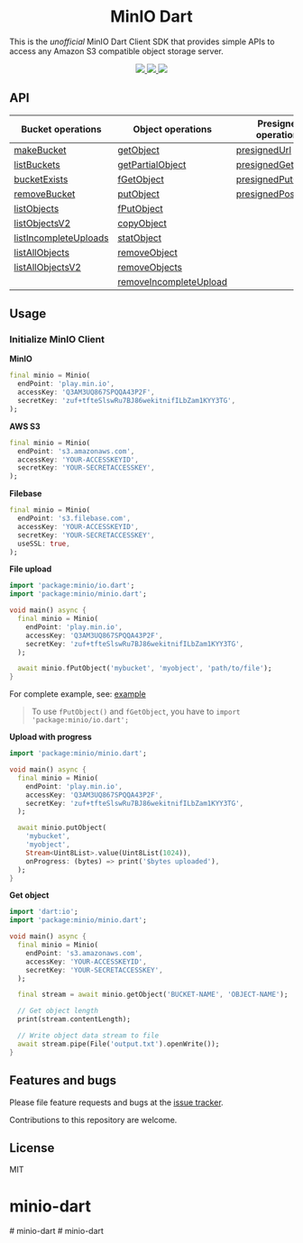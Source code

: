 <p align="center">
  <h1 align="center">MinIO Dart</h1>
</p>

This is the _unofficial_ MinIO Dart Client SDK that provides simple APIs to access any Amazon S3 compatible object storage server.

<p align="center">
  <a href="https://github.com/xtyxtyx/minio-dart/actions/workflows/dart.yml">
    <img src="https://github.com/xtyxtyx/minio-dart/workflows/Dart/badge.svg">
  </a>
  <a href="https://pub.dev/packages/minio">
    <img src="https://img.shields.io/pub/v/minio">
  </a>
  <a href="https://ko-fi.com/F1F61K6BL">
    <img src="https://img.shields.io/badge/Buy%20Me%20a%20Coffee-F16061?style=flat&logo=buy-me-a-coffee&logoColor=white&labelColor=555555">
  </a>
</p>


## API

| Bucket operations       | Object operations        | Presigned operations  | Bucket Policy & Notification operations |
| ----------------------- | ------------------------ | --------------------- | --------------------------------------- |
| [makeBucket]            | [getObject]              | [presignedUrl]        | [getBucketNotification]                 |
| [listBuckets]           | [getPartialObject]       | [presignedGetObject]  | [setBucketNotification]                 |
| [bucketExists]          | [fGetObject]             | [presignedPutObject]  | [removeAllBucketNotification]           |
| [removeBucket]          | [putObject]              | [presignedPostPolicy] | [listenBucketNotification]              |
| [listObjects]           | [fPutObject]             |                       | [getBucketPolicy]                       |
| [listObjectsV2]         | [copyObject]             |                       | [setBucketPolicy]                       |
| [listIncompleteUploads] | [statObject]             |                       |                                         |
| [listAllObjects]        | [removeObject]           |                       |                                         |
| [listAllObjectsV2]      | [removeObjects]          |                       |                                         |
|                         | [removeIncompleteUpload] |                       |                                         |


## Usage

### Initialize MinIO Client

**MinIO**

```dart
final minio = Minio(
  endPoint: 'play.min.io',
  accessKey: 'Q3AM3UQ867SPQQA43P2F',
  secretKey: 'zuf+tfteSlswRu7BJ86wekitnifILbZam1KYY3TG',
);
```

**AWS S3**

```dart
final minio = Minio(
  endPoint: 's3.amazonaws.com',
  accessKey: 'YOUR-ACCESSKEYID',
  secretKey: 'YOUR-SECRETACCESSKEY',
);
```

**Filebase**

```dart
final minio = Minio(
  endPoint: 's3.filebase.com',
  accessKey: 'YOUR-ACCESSKEYID',
  secretKey: 'YOUR-SECRETACCESSKEY',
  useSSL: true,
);
```

**File upload**
```dart
import 'package:minio/io.dart';
import 'package:minio/minio.dart';

void main() async {
  final minio = Minio(
    endPoint: 'play.min.io',
    accessKey: 'Q3AM3UQ867SPQQA43P2F',
    secretKey: 'zuf+tfteSlswRu7BJ86wekitnifILbZam1KYY3TG',
  );

  await minio.fPutObject('mybucket', 'myobject', 'path/to/file');
}
```

For complete example, see: [example]

> To use `fPutObject()` and `fGetObject`, you have to `import 'package:minio/io.dart';`

**Upload with progress**
```dart
import 'package:minio/minio.dart';

void main() async {
  final minio = Minio(
    endPoint: 'play.min.io',
    accessKey: 'Q3AM3UQ867SPQQA43P2F',
    secretKey: 'zuf+tfteSlswRu7BJ86wekitnifILbZam1KYY3TG',
  );

  await minio.putObject(
    'mybucket', 
    'myobject', 
    Stream<Uint8List>.value(Uint8List(1024)),
    onProgress: (bytes) => print('$bytes uploaded'),
  );
}
```

**Get object**

```dart
import 'dart:io';
import 'package:minio/minio.dart';

void main() async {
  final minio = Minio(
    endPoint: 's3.amazonaws.com',
    accessKey: 'YOUR-ACCESSKEYID',
    secretKey: 'YOUR-SECRETACCESSKEY',
  );

  final stream = await minio.getObject('BUCKET-NAME', 'OBJECT-NAME');

  // Get object length
  print(stream.contentLength);

  // Write object data stream to file
  await stream.pipe(File('output.txt').openWrite());
}
```

## Features and bugs

Please file feature requests and bugs at the [issue tracker][tracker].

Contributions to this repository are welcome.

## License

MIT

[tracker]: https://github.com/xtyxtyx/minio-dart/issues
[example]: https://pub.dev/packages/minio#-example-tab-
[link text itself]: http://www.reddit.com

[makeBucket]: https://pub.dev/documentation/minio/latest/minio/Minio/makeBucket.html
[listBuckets]: https://pub.dev/documentation/minio/latest/minio/Minio/listBuckets.html
[bucketExists]: https://pub.dev/documentation/minio/latest/minio/Minio/bucketExists.html
[removeBucket]: https://pub.dev/documentation/minio/latest/minio/Minio/removeBucket.html
[listObjects]: https://pub.dev/documentation/minio/latest/minio/Minio/listObjects.html
[listObjectsV2]: https://pub.dev/documentation/minio/latest/minio/Minio/listObjectsV2.html
[listIncompleteUploads]: https://pub.dev/documentation/minio/latest/minio/Minio/listIncompleteUploads.html
[listAllObjects]: https://pub.dev/documentation/minio/latest/minio/Minio/listAllObjects.html
[listAllObjectsV2]: https://pub.dev/documentation/minio/latest/minio/Minio/listAllObjectsV2.html

[getObject]: https://pub.dev/documentation/minio/latest/minio/Minio/getObject.html
[getPartialObject]: https://pub.dev/documentation/minio/latest/minio/Minio/getPartialObject.html
[putObject]: https://pub.dev/documentation/minio/latest/minio/Minio/putObject.html
[copyObject]: https://pub.dev/documentation/minio/latest/minio/Minio/copyObject.html
[statObject]: https://pub.dev/documentation/minio/latest/minio/Minio/statObject.html
[removeObject]: https://pub.dev/documentation/minio/latest/minio/Minio/removeObject.html
[removeObjects]: https://pub.dev/documentation/minio/latest/minio/Minio/removeObjects.html
[removeIncompleteUpload]: https://pub.dev/documentation/minio/latest/minio/Minio/removeIncompleteUpload.html

[fGetObject]: https://pub.dev/documentation/minio/latest/io/MinioX/fGetObject.html
[fPutObject]: https://pub.dev/documentation/minio/latest/io/MinioX/fPutObject.html

[presignedUrl]: https://pub.dev/documentation/minio/latest/minio/Minio/presignedUrl.html
[presignedGetObject]: https://pub.dev/documentation/minio/latest/minio/Minio/presignedGetObject.html
[presignedPutObject]: https://pub.dev/documentation/minio/latest/minio/Minio/presignedPutObject.html
[presignedPostPolicy]: https://pub.dev/documentation/minio/latest/minio/Minio/presignedPostPolicy.html

[getBucketNotification]: https://pub.dev/documentation/minio/latest/minio/Minio/getBucketNotification.html
[setBucketNotification]: https://pub.dev/documentation/minio/latest/minio/Minio/setBucketNotification.html
[removeAllBucketNotification]: https://pub.dev/documentation/minio/latest/minio/Minio/removeAllBucketNotification.html
[listenBucketNotification]: https://pub.dev/documentation/minio/latest/minio/Minio/listenBucketNotification.html

[getBucketPolicy]: https://pub.dev/documentation/minio/latest/minio/Minio/getBucketPolicy.html
[setBucketPolicy]: https://pub.dev/documentation/minio/latest/minio/Minio/setBucketPolicy.html
# minio-dart
#   m i n i o - d a r t  
 #   m i n i o - d a r t  
 
